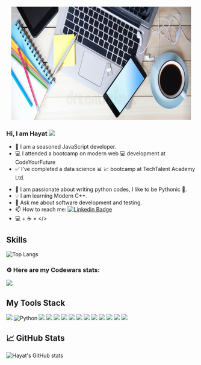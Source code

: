 <p align="center"><img width="95%" height="300px" src="https://github.com/hayatu4islam/hayatu4islam/blob/main/github_banner.jpg" /></p>

### Hi, I am Hayat <img src="https://media.giphy.com/media/hvRJCLFzcasrR4ia7z/giphy.gif" width="30px"/>

<!--
**hayatu4islam/hayatu4islam** is a ✨ _special_ ✨ repository because its `README.md` (this file) appears on your GitHub profile.

Here are some ideas to get you started:
-->
- 🔭 I am a seasoned JavaScript developer.
- 💻 I attended a bootcamp on modern web 💻 development at CodeYourFuture
- ✅ I’ve completed a data science 📊 📈 bootcamp at TechTalent Academy Ltd.
<!-- - 🎓 I’m currently pursuing a PhD in Computer Science at the University of Birmingham, 🇬🇧 -->
- 💖 I am passionate about writing python codes, I like to be Pythonic 🐍.
- 💡 I am learning Modern C++.
- 💬 Ask me about software development and testing.
- 📫 How to reach me: [![Linkedin Badge](https://img.shields.io/badge/-Hayat-blue?style=flat&logo=Linkedin&logoColor=white)](https://www.linkedin.com/in/hayat-adeyemo-4a049034/)
- 💻 + ☕ = </>

## Skills
![Top Langs](https://github-readme-stats.vercel.app/api/top-langs/?username=hayatu4islam&hide_progress=true)

### ⚙ Here are my Codewars stats:

<img src= "https://www.codewars.com/users/hayatu4islam/badges/micro" width= "200"/> 


## My Tools Stack

![](https://img.shields.io/badge/JavaScript-F7DF1E?style=for-the-badge&logo=javascript&logoColor=black)
![Python](https://img.shields.io/badge/python%20-%2314354C.svg?&style=for-the-badge&logo=python&logoColor=white)
![](https://img.shields.io/badge/HTML5-E34F26?style=for-the-badge&logo=html5&logoColor=white)
![](https://img.shields.io/badge/CSS3-1572B6?style=for-the-badge&logo=css3&logoColor=white)
![](https://img.shields.io/badge/Node.js-43853D?style=for-the-badge&logo=node.js&logoColor=white)
![](https://img.shields.io/badge/Express.js-404D59?style=for-the-badge)
![](https://img.shields.io/badge/React-20232A?style=for-the-badge&logo=react&logoColor=61DAFB)
![](https://img.shields.io/badge/MySQL-00000F?style=for-the-badge&logo=mysql&logoColor=white) 
![](https://img.shields.io/badge/postgres-%23316192.svg?&style=for-the-badge&logo=postgresql&logoColor=white)
![](https://img.shields.io/badge/knex-%23316192.svg?&style=for-the-badge&logo=knex&logoColor=red)
![](https://img.shields.io/badge/miro-%23316192.svg?&style=for-the-badge&logo=miro&logoColor=black)
![](https://img.shields.io/badge/bootstrap-%23316192.svg?&style=for-the-badge&logo=bootstrap&logoColor=purple)
![](https://img.shields.io/badge/Java-%23316192.svg?&style=for-the-badge&logo=java&logoColor=blue)
![](https://img.shields.io/badge/MATLAB-%23316192.svg?&style=for-the-badge&logo=matlab&logoColor=orange)




## &#x1f4c8; GitHub Stats

![Hayat's GitHub stats](https://github-readme-stats.vercel.app/api?username=hayatu4islam&show_icons=true&theme=calm)
